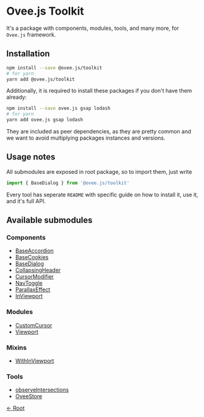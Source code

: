 # Ovee.js Toolkit

It's a package with components, modules, tools, and many more, for `Ovee.js` framework.

## Installation

```bash
npm install --save @ovee.js/toolkit
# for yarn
yarn add @ovee.js/toolkit
```

Additionally, it is required to install these packages if you don't have them already:

```bash
npm install --save ovee.js gsap lodash
# for yarn
yarn add ovee.js gsap lodash
```

They are included as peer dependencies, as they are pretty common and we want to avoid multiplying packages instances and versions.

## Usage notes

All submodules are exposed in root package, so to import them, just write

```ts
import { BaseDialog } from '@ovee.js/toolkit'
```

Every tool has seperate `README` with specific guide on how to install it, use it, and it's full API.

## Available submodules

### Components

 - [BaseAccordion](./components/base/accordion/README.md)
 - [BaseCookies](./components/base/cookies/README.md)
 - [BaseDialog](./components/base/dialog/README.md)
 - [CollapsingHeader](./components/other/collapsing-header/README.md)
 - [CursorModifier](./components/other/cursor-modifier/README.md)
 - [NavToggle](./components/other/nav-toggle/README.md)
 - [ParallaxEffect](./components/other/parallax-effect/README.md)
 - [InViewport](./components/utils/in-viewport/README.md)

### Modules
 - [CustomCursor](./modules/custom-cursor/README.md)
 - [Viewport](./modules/viewport/README.md)

### Mixins

 - [WithInViewport](./mixins/WithInViewport/README.md)

### Tools

 - [observeIntersections](./tools/observeIntersections/README.md)
 - [OveeStore](./tools/store/README.md)

[<- Root](/README.md)

